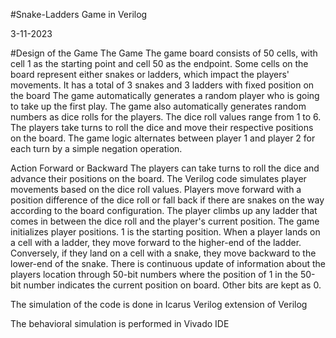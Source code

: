 
#Snake-Ladders Game in Verilog

3-11-2023

#Design of the Game
The Game
The game board consists of 50 cells, with cell 1 as the starting point and cell 50 as the endpoint. Some cells on the board represent either snakes or ladders, which impact the players' movements.
It has a total of 3 snakes and 3 ladders with fixed position on the board 
The game automatically generates a random player who is going to take up the first play.
The game also automatically generates random numbers as dice rolls for the players. The dice roll values range from 1 to 6. The players take turns to roll the dice and move their respective positions on the board. The game logic alternates between player 1 and player 2 for each turn by a simple negation operation.

Action Forward or Backward
The players can take turns to roll the dice and advance their positions on the board. The Verilog code simulates player movements based on the dice roll values. Players move forward with a position difference of the dice roll or fall back if there are snakes on the way according to the board configuration. The player climbs up any ladder that comes in between the dice roll and the player's current position.
The game initializes player positions. 1 is the starting position.
When a player lands on a cell with a ladder, they move forward to the higher-end of the ladder. Conversely, if they land on a cell with a snake, they move backward to the lower-end of the snake.
There is continuous update of information about the players location through 50-bit numbers where the position of 1 in the 50-bit number indicates the current position on board. Other bits are kept as 0.

The simulation of the code is done in Icarus Verilog extension of Verilog

The behavioral simulation is performed in Vivado IDE



